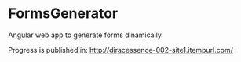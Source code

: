 # FormsGenerator
Angular web app to generate forms dinamically

Progress is published in: http://diracessence-002-site1.itempurl.com/
